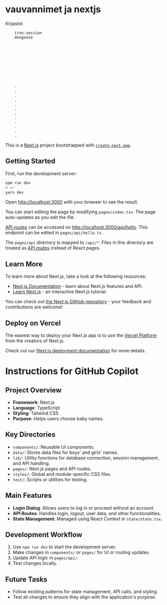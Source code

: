 # vauvannimet ja nextjs

Kirjastot

        iron-session
        mongoose










        .
        .
        .
        .
        .
        .
        .
        .
        .
        .
        .
        .

This is a [Next.js](https://nextjs.org/) project bootstrapped with [`create-next-app`](https://github.com/vercel/next.js/tree/canary/packages/create-next-app).

## Getting Started

First, run the development server:

```bash
npm run dev
# or
yarn dev
```

Open [http://localhost:3000](http://localhost:3000) with your browser to see the result.

You can start editing the page by modifying `pages/index.tsx`. The page auto-updates as you edit the file.

[API routes](https://nextjs.org/docs/api-routes/introduction) can be accessed on [http://localhost:3000/api/hello](http://localhost:3000/api/hello). This endpoint can be edited in `pages/api/hello.ts`.

The `pages/api` directory is mapped to `/api/*`. Files in this directory are treated as [API routes](https://nextjs.org/docs/api-routes/introduction) instead of React pages.

## Learn More

To learn more about Next.js, take a look at the following resources:

- [Next.js Documentation](https://nextjs.org/docs) - learn about Next.js features and API.
- [Learn Next.js](https://nextjs.org/learn) - an interactive Next.js tutorial.

You can check out [the Next.js GitHub repository](https://github.com/vercel/next.js/) - your feedback and contributions are welcome!

## Deploy on Vercel

The easiest way to deploy your Next.js app is to use the [Vercel Platform](https://vercel.com/new?utm_medium=default-template&filter=next.js&utm_source=create-next-app&utm_campaign=create-next-app-readme) from the creators of Next.js.

Check out our [Next.js deployment documentation](https://nextjs.org/docs/deployment) for more details.

# Instructions for GitHub Copilot

## Project Overview

- **Framework**: Next.js
- **Language**: TypeScript
- **Styling**: Tailwind CSS
- **Purpose**: Helps users choose baby names.

## Key Directories

- `components/`: Reusable UI components.
- `data/`: Stores data files for boys' and girls' names.
- `lib/`: Utility functions for database connection, session management, and API handling.
- `pages/`: Next.js pages and API routes.
- `styles/`: Global and module-specific CSS files.
- `test/`: Scripts or utilities for testing.

## Main Features

- **Login Dialog**: Allows users to log in or proceed without an account.
- **API Routes**: Handles login, logout, user data, and other functionalities.
- **State Management**: Managed using React Context in `state/state.tsx`.

## Development Workflow

1. Use `npm run dev` to start the development server.
2. Make changes in `components/` or `pages/` for UI or routing updates.
3. Update API logic in `pages/api/`.
4. Test changes locally.

## Future Tasks

- Follow existing patterns for state management, API calls, and styling.
- Test all changes to ensure they align with the application's purpose.
